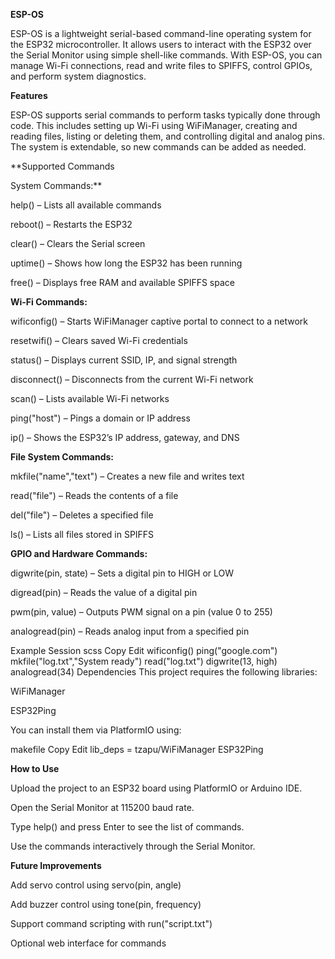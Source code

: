 **ESP-OS**

ESP-OS is a lightweight serial-based command-line operating system for the ESP32 microcontroller. It allows users to interact with the ESP32 over the Serial Monitor using simple shell-like commands. With ESP-OS, you can manage Wi-Fi connections, read and write files to SPIFFS, control GPIOs, and perform system diagnostics.

**Features**

ESP-OS supports serial commands to perform tasks typically done through code. This includes setting up Wi-Fi using WiFiManager, creating and reading files, listing or deleting them, and controlling digital and analog pins. The system is extendable, so new commands can be added as needed.

**Supported Commands

System Commands:**

help() – Lists all available commands

reboot() – Restarts the ESP32

clear() – Clears the Serial screen

uptime() – Shows how long the ESP32 has been running

free() – Displays free RAM and available SPIFFS space

**Wi-Fi Commands:**

wificonfig() – Starts WiFiManager captive portal to connect to a network

resetwifi() – Clears saved Wi-Fi credentials

status() – Displays current SSID, IP, and signal strength

disconnect() – Disconnects from the current Wi-Fi network

scan() – Lists available Wi-Fi networks

ping("host") – Pings a domain or IP address

ip() – Shows the ESP32’s IP address, gateway, and DNS

**File System Commands:**

mkfile("name","text") – Creates a new file and writes text

read("file") – Reads the contents of a file

del("file") – Deletes a specified file

ls() – Lists all files stored in SPIFFS

**GPIO and Hardware Commands:**

digwrite(pin, state) – Sets a digital pin to HIGH or LOW

digread(pin) – Reads the value of a digital pin

pwm(pin, value) – Outputs PWM signal on a pin (value 0 to 255)

analogread(pin) – Reads analog input from a specified pin

Example Session
scss
Copy
Edit
wificonfig()
ping("google.com")
mkfile("log.txt","System ready")
read("log.txt")
digwrite(13, high)
analogread(34)
Dependencies
This project requires the following libraries:

WiFiManager

ESP32Ping

You can install them via PlatformIO using:

makefile
Copy
Edit
lib_deps =
  tzapu/WiFiManager
  ESP32Ping
  
**How to Use**

Upload the project to an ESP32 board using PlatformIO or Arduino IDE.

Open the Serial Monitor at 115200 baud rate.

Type help() and press Enter to see the list of commands.

Use the commands interactively through the Serial Monitor.

**Future Improvements**

Add servo control using servo(pin, angle)

Add buzzer control using tone(pin, frequency)

Support command scripting with run("script.txt")

Optional web interface for commands

